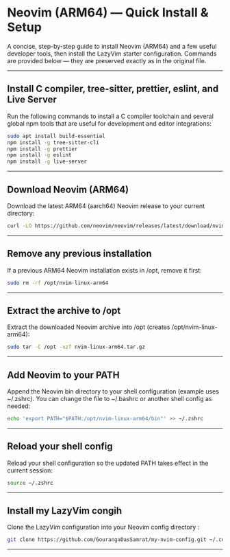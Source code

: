 # Neovim (ARM64) — Quick Install & Setup

A concise, step-by-step guide to install Neovim (ARM64) and a few useful developer tools, then install the LazyVim starter configuration. Commands are provided below — they are preserved exactly as in the original file.

---

## Install C compiler, tree-sitter, prettier, eslint, and Live Server

Run the following commands to install a C compiler toolchain and several global npm tools that are useful for development and editor integrations:

```bash
sudo apt install build-essential
npm install -g tree-sitter-cli
npm install -g prettier
npm install -g eslint
npm install -g live-server
```

---

## Download Neovim (ARM64)

Download the latest ARM64 (aarch64) Neovim release to your current directory:

```bash
curl -LO https://github.com/neovim/neovim/releases/latest/download/nvim-linux-arm64.tar.gz
```

---

## Remove any previous installation

If a previous ARM64 Neovim installation exists in /opt, remove it first:

```bash
sudo rm -rf /opt/nvim-linux-arm64
```

---

## Extract the archive to /opt

Extract the downloaded Neovim archive into /opt (creates /opt/nvim-linux-arm64):

```bash
sudo tar -C /opt -xzf nvim-linux-arm64.tar.gz
```

---

## Add Neovim to your PATH

Append the Neovim bin directory to your shell configuration (example uses ~/.zshrc). You can change the file to ~/.bashrc or another shell config as needed:

```bash
echo 'export PATH="$PATH:/opt/nvim-linux-arm64/bin"' >> ~/.zshrc
```

---

## Reload your shell config

Reload your shell configuration so the updated PATH takes effect in the current session:

```bash
source ~/.zshrc
```

---

## Install my LazyVim congih

Clone the LazyVim configuration into your Neovim config directory :

```bash
git clone https://github.com/GourangaDasSamrat/my-nvim-config.git ~/.config/nvim
```

---
